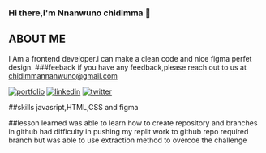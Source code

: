 ### Hi there,i'm Nnanwuno chidimma 👋

## ABOUT ME
I Am a frontend developer.i can make a clean code and nice figma perfet design.
###feeback
if you have any feedback,please reach out to us at chidimmannanwuno@gmail.com

<!--
**Chidimmajane/Chidimmajane** is a ✨ _special_ ✨ repository because its `README.md` (this file) appears on your GitHub profile.

Here are some ideas to get you started:

- 🔭 I’m currently working on ...
- 🌱 I’m currently learning ...
- 👯 I’m looking to collaborate on ...
- 🤔 I’m looking for help with ...
- 💬 Ask me about ...
- 📫 How to reach me: ...
- 😄 Pronouns: ...
- ⚡ Fun fact: ...
-->

[![portfolio](https://img.shields.io/badge/my_portfolio-000?style=for-the-badge&logo=ko-fi&logocolor=white)](https:replit.com/@Nnanwunochidimm/welcom-page#index.html)
[![linkedin](https://img.shields.io/badge/linkedin-0A66C2?style=for-the-badge&logo=linkedin&logoColor=white)](https://www.linkedin.com/in/nnanwuno-chidimma-0b09a5235)
[![twitter](https://img.shields.io/badge/twitter-1DAF2?style=for-the-badge&logo=twitter&logoColor=white)](https://twitter.com/beautynmanova)

##skills
javasript,HTML,CSS and figma

##lesson learned
was able to learn how to create repository and branches in github had difficulty in pushing my replit work to github repo required branch but was able to use extraction method to overcoe the challenge
